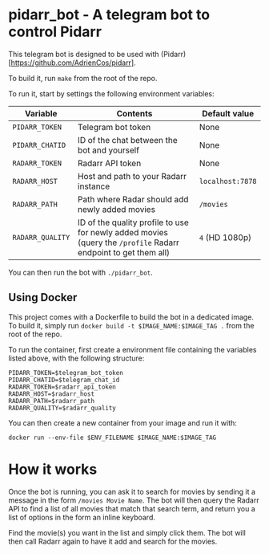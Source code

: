 # pidarr_bot - A telegram bot to control Pidarr

This telegram bot is designed to be used with (Pidarr)[https://github.com/AdrienCos/pidarr].


To build it, run `make` from the root of the repo.

To run it, start by settings the following environment variables:

| Variable         | Contents                                                                                                       | Default value    |
| ---------------- | -------------------------------------------------------------------------------------------------------------- | ---------------- |
| `PIDARR_TOKEN`   | Telegram bot token                                                                                             | None             |
| `PIDARR_CHATID`  | ID of the chat between the bot and yourself                                                                    | None             |
| `RADARR_TOKEN`   | Radarr API token                                                                                               | None             |
| `RADARR_HOST`    | Host and path to your Radarr instance                                                                          | `localhost:7878` |
| `RADARR_PATH`    | Path where Radar should add newly added movies                                                                 | `/movies`        |
| `RADARR_QUALITY` | ID of the quality profile to use for newly added movies (query the `/profile` Radarr endpoint to get them all) | `4` (HD 1080p)   |

You can then run the bot with `./pidarr_bot`.

## Using Docker

This project comes with a Dockerfile to build the bot in a dedicated image. To build it, simply run `docker build -t $IMAGE_NAME:$IMAGE_TAG .` from the root of the repo. 

To run the container, first create a environment file containing the variables listed above, with the following structure:

```
PIDARR_TOKEN=$telegram_bot_token
PIDARR_CHATID=$telegram_chat_id
RADARR_TOKEN=$radarr_api_token
RADARR_HOST=$radarr_host
RADARR_PATH=$radarr_path
RADARR_QUALITY=$radarr_quality
```

You can then create a new container from your image and run it with:

```
docker run --env-file $ENV_FILENAME $IMAGE_NAME:$IMAGE_TAG
```

# How it works

Once the bot is running, you can ask it to search for movies by sending it a message in the form `/movies Movie Name`. The bot will then query the Radarr API to find a list of all movies that match that search term, and return you a list of options in the form an inline keyboard. 

Find the movie(s) you want in the list and simply click them. The bot will then call Radarr again to have it add and search for the movies.